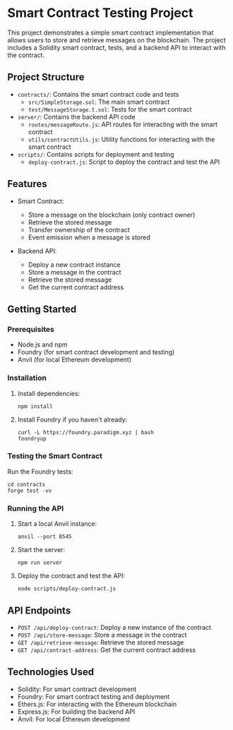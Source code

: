 # Smart Contract Testing Project

This project demonstrates a simple smart contract implementation that allows users to store and retrieve messages on the blockchain. The project includes a Solidity smart contract, tests, and a backend API to interact with the contract.

## Project Structure

- `contracts/`: Contains the smart contract code and tests
  - `src/SimpleStorage.sol`: The main smart contract
  - `test/MessageStorage.t.sol`: Tests for the smart contract
- `server/`: Contains the backend API code
  - `routes/messageRoute.js`: API routes for interacting with the smart contract
  - `utils/contractUtils.js`: Utility functions for interacting with the smart contract
- `scripts/`: Contains scripts for deployment and testing
  - `deploy-contract.js`: Script to deploy the contract and test the API

## Features

- Smart Contract:

  - Store a message on the blockchain (only contract owner)
  - Retrieve the stored message
  - Transfer ownership of the contract
  - Event emission when a message is stored

- Backend API:
  - Deploy a new contract instance
  - Store a message in the contract
  - Retrieve the stored message
  - Get the current contract address

## Getting Started

### Prerequisites

- Node.js and npm
- Foundry (for smart contract development and testing)
- Anvil (for local Ethereum development)

### Installation

1. Install dependencies:

   ```
   npm install
   ```

2. Install Foundry if you haven't already:
   ```
   curl -L https://foundry.paradigm.xyz | bash
   foundryup
   ```

### Testing the Smart Contract

Run the Foundry tests:

```
cd contracts
forge test -vv
```

### Running the API

1. Start a local Anvil instance:

   ```
   anvil --port 8545
   ```

2. Start the server:

   ```
   npm run server
   ```

3. Deploy the contract and test the API:
   ```
   node scripts/deploy-contract.js
   ```

## API Endpoints

- `POST /api/deploy-contract`: Deploy a new instance of the contract
- `POST /api/store-message`: Store a message in the contract
- `GET /api/retrieve-message`: Retrieve the stored message
- `GET /api/contract-address`: Get the current contract address

## Technologies Used

- Solidity: For smart contract development
- Foundry: For smart contract testing and deployment
- Ethers.js: For interacting with the Ethereum blockchain
- Express.js: For building the backend API
- Anvil: For local Ethereum development

```


```
